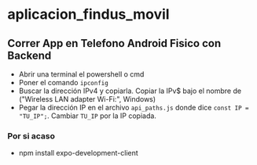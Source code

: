 # aplicacion_findus_movil

## Correr App en Telefono Android Fisico con Backend

- Abrir una terminal el powershell o cmd
- Poner el comando `ipconfig`
- Buscar la dirección IPv4 y copiarla. Copiar la IPv$ bajo el nombre de ("Wireless LAN adapter Wi-Fi:", Windows)
- Pegar la dirección IP en el archivo `api_paths.js` donde dice `const IP = "TU_IP";`. Cambiar `TU_IP` por la IP copiada.



### Por si acaso
- npm install expo-development-client
